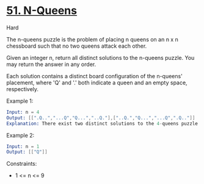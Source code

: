 # [51. N-Queens](https://leetcode.com/problems/n-queens/?envType=featured-list&envId=top-100-liked-questions)

Hard

The n-queens puzzle is the problem of placing n queens on an n x n chessboard such that no two queens attack each other.

Given an integer n, return all distinct solutions to the n-queens puzzle. You may return the answer in any order.

Each solution contains a distinct board configuration of the n-queens' placement, where 'Q' and '.' both indicate a queen and an empty space, respectively.

Example 1:

```s
Input: n = 4
Output: [[".Q..","...Q","Q...","..Q."],["..Q.","Q...","...Q",".Q.."]]
Explanation: There exist two distinct solutions to the 4-queens puzzle as shown above
```

Example 2:

```s
Input: n = 1
Output: [["Q"]]
```

Constraints:

- 1 <= n <= 9
